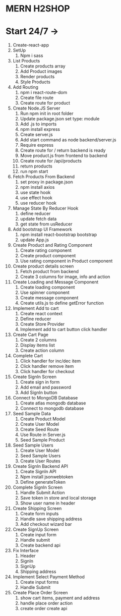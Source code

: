 # MERN H2SHOP

# Start 24/7 ->

1. Create-react-app
2. SetUp
   1. Npm i sass
3. List Products
   1. Create products array
   2. Add Product images
   3. Render products
   4. Style Products
4. Add Routing
   1. npm i react-route-dom
   2. Create file route
   3. Create route for product
5. Create Node.JS Server
   1. Run npm init in root folder
   2. Update package.json set type: module
   3. Add .js to imports
   4. npm install express
   5. Create server.js
   6. Add start command as node backend/server.js
   7. Require express
   8. Create route for / return backend is ready
   9. Move product.js from frontend to backend
   10. Create route for /api/products
   11. return products
   12. run npm start
6. Fetch Products From Backend
   1. set proxy in package.json
   2. npm install axios
   3. use state hook
   4. use effect hook
   5. use reducer hook
7. Manage State By Reducer Hook
   1. define reducer
   2. update fetch data
   3. get state from usReducer
8. Add bootstrap UI Framework
   1. npm install react-bootstrap bootstrap
   2. update App.js
9. Create Product and Rating Component
   1. Create rating component
   2. Create product component
   3. Use rating component in Product component
10. Create product details screen
    1. Fetch product from backend
    2. Create 3 columns for image, info and action
11. Create Loading and Message Component
    1. Create loading component
    2. Use spinner component
    3. Create message component
    4. Create utils.js to define getError function
12. Implement Add to cart
    1. Create react context
    2. Define reducer
    3. Create Store Provider
    4. Implement add to cart button click handler
13. Create Cart Page
    1. Create 2 columns
    2. Display items list
    3. Create action column
14. Complete Cart
    1. Click handler for inc/dec item
    2. Click handler remove item
    3. Click handler for checkout
15. Create SignIn Screen
    1. Create sign in form
    2. Add email and password
    3. Add SignIn button
16. Connect to MongoDB Database
    1. Create atlas mongodb database
    2. Connect to mongodb database
17. Seed Sample Data
    1. Create Product Model
    2. Create User Model
    3. Create Seed Route
    4. Use Route in Server.js
    5. Seed Sample Product
18. Seed Sample Users
    1. Create User Model
    2. Seed Sample Users
    3. Create User Routes
19. Create SignIn Backend API
    1. Create SignIn API
    2. Npm install jsonwebtoken
    3. Define generateToken
20. Complete SignIn Screen
    1. Handle Submit Action
    2. Save token in store and local storage
    3. Show user name in header
21. Create Shipping Screen
    1. Create form inputs
    2. Handle save shipping address
    3. Add checkout wizard bar
22. Create SignUp Screen
    1. Create input form
    2. Handle submit
    3. Create backend api
23. Fix Interface
    1. Header
    2. SignIn
    3. SignUp
    4. Shipping address
24. Implement Select Payment Method
    1. Create input forms
    2. Handle Submit
25. Create Place Order Screen
    1. show cart items, payment and address
    2. handle place order action
    3. create order create api

